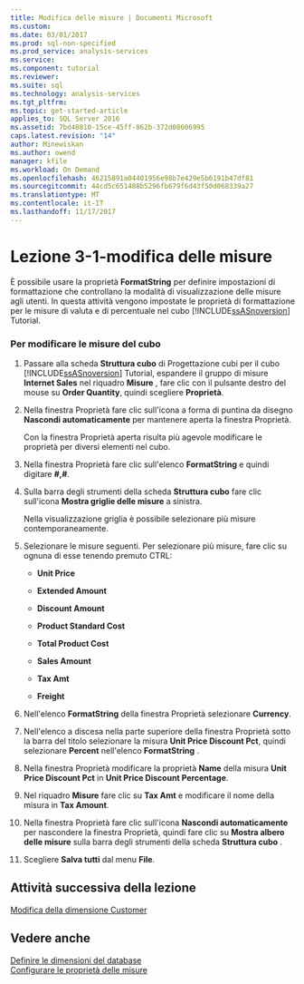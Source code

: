 ```yaml
---
title: Modifica delle misure | Documenti Microsoft
ms.custom: 
ms.date: 03/01/2017
ms.prod: sql-non-specified
ms.prod_service: analysis-services
ms.service: 
ms.component: tutorial
ms.reviewer: 
ms.suite: sql
ms.technology: analysis-services
ms.tgt_pltfrm: 
ms.topic: get-started-article
applies_to: SQL Server 2016
ms.assetid: 7bd48810-15ce-45ff-862b-372d08606995
caps.latest.revision: "14"
author: Minewiskan
ms.author: owend
manager: kfile
ms.workload: On Demand
ms.openlocfilehash: 46215891a04401956e98b7e429e5b6191b47df81
ms.sourcegitcommit: 44cd5c651488b5296fb679f6d43f50d068339a27
ms.translationtype: MT
ms.contentlocale: it-IT
ms.lasthandoff: 11/17/2017
---
```

# <a name="lesson-3-1---modifying-measures"></a>Lezione 3-1-modifica delle misure
È possibile usare la proprietà **FormatString** per definire impostazioni di formattazione che controllano la modalità di visualizzazione delle misure agli utenti. In questa attività vengono impostate le proprietà di formattazione per le misure di valuta e di percentuale nel cubo [!INCLUDE[ssASnoversion](../includes/ssasnoversion-md.md)] Tutorial.  
  
### <a name="to-modify-the-measures-of-the-cube"></a>Per modificare le misure del cubo  
  
1.  Passare alla scheda **Struttura cubo** di Progettazione cubi per il cubo [!INCLUDE[ssASnoversion](../includes/ssasnoversion-md.md)] Tutorial, espandere il gruppo di misure **Internet Sales** nel riquadro **Misure** , fare clic con il pulsante destro del mouse su **Order Quantity**, quindi scegliere **Proprietà**.  
  
2.  Nella finestra Proprietà fare clic sull'icona a forma di puntina da disegno **Nascondi automaticamente** per mantenere aperta la finestra Proprietà.  
  
    Con la finestra Proprietà aperta risulta più agevole modificare le proprietà per diversi elementi nel cubo.  
  
3.  Nella finestra Proprietà fare clic sull'elenco **FormatString** e quindi digitare **#,#**.  
  
4.  Sulla barra degli strumenti della scheda **Struttura cubo** fare clic sull'icona **Mostra griglie delle misure** a sinistra.  
  
    Nella visualizzazione griglia è possibile selezionare più misure contemporaneamente.  
  
5.  Selezionare le misure seguenti. Per selezionare più misure, fare clic su ognuna di esse tenendo premuto CTRL:  
  
    -   **Unit Price**  
  
    -   **Extended Amount**  
  
    -   **Discount Amount**  
  
    -   **Product Standard Cost**  
  
    -   **Total Product Cost**  
  
    -   **Sales Amount**  
  
    -   **Tax Amt**  
  
    -   **Freight**  
  
6.  Nell'elenco **FormatString** della finestra Proprietà selezionare **Currency**.  
  
7.  Nell'elenco a discesa nella parte superiore della finestra Proprietà sotto la barra del titolo selezionare la misura **Unit Price Discount Pct**, quindi selezionare **Percent** nell'elenco **FormatString** .  
  
8.  Nella finestra Proprietà modificare la proprietà **Name** della misura **Unit Price Discount Pct** in **Unit Price Discount Percentage**.  
  
9. Nel riquadro **Misure** fare clic su **Tax Amt** e modificare il nome della misura in **Tax Amount**.  
  
10. Nella finestra Proprietà fare clic sull'icona **Nascondi automaticamente** per nascondere la finestra Proprietà, quindi fare clic su **Mostra albero delle misure** sulla barra degli strumenti della scheda **Struttura cubo** .  
  
11. Scegliere **Salva tutti** dal menu **File**.  
  
## <a name="next-task-in-lesson"></a>Attività successiva della lezione  
[Modifica della dimensione Customer](../analysis-services/lesson-3-2-modifying-the-customer-dimension.md)  
  
## <a name="see-also"></a>Vedere anche  
[Definire le dimensioni del database](../analysis-services/multidimensional-models/define-database-dimensions.md)  
[Configurare le proprietà delle misure](../analysis-services/multidimensional-models/configure-measure-properties.md)  
  
  
  
